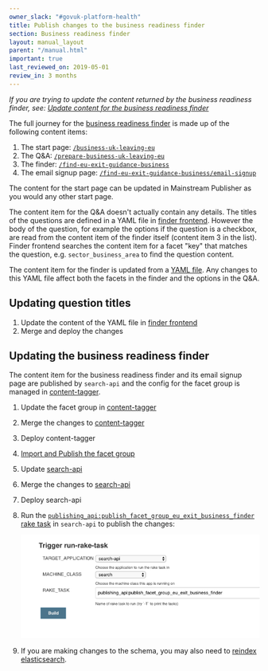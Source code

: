 ```yaml
---
owner_slack: "#govuk-platform-health"
title: Publish changes to the business readiness finder
section: Business readiness finder
layout: manual_layout
parent: "/manual.html"
important: true
last_reviewed_on: 2019-05-01
review_in: 3 months
---
```


*If you are trying to update the content returned by the business readiness finder, see: [Update content for the business readiness finder](/manual/business-readiness-update-content.html)*

The full journey for the  [business readiness finder][business-readiness-finder] is made up of the following content items:

1. The start page: [`/business-uk-leaving-eu`](https://www.gov.uk/business-uk-leaving-eu)
2. The Q&A: [`/prepare-business-uk-leaving-eu`](https://www.gov.uk/prepare-business-uk-leaving-eu)
3. The finder: [`/find-eu-exit-guidance-business`](https://www.gov.uk/find-eu-exit-guidance-business)
4. The email signup page: [`/find-eu-exit-guidance-business/email-signup`](https://www.gov.uk/find-eu-exit-guidance-business/email-signup)

The content for the start page can be updated in Mainstream Publisher as you would any other start page.

The content item for the Q&A doesn't actually contain any details. The titles of the questions are defined in a YAML file in [finder frontend][finder-frontend]. However the body of the question, for example the options if the question is a checkbox, are read from the content item of the finder itself (content item 3 in the list). Finder frontend searches the content item for a facet "key" that matches the question, e.g. `sector_business_area` to find the question content.

The content item for the finder is updated from a [YAML file][search-api]. Any changes to this YAML file affect both the facets in the finder and the options in the Q&A.

## Updating question titles

1. Update the content of the YAML file in [finder frontend][finder-frontend]
2. Merge and deploy the changes

## Updating the business readiness finder

The content item for the business readiness finder and its email signup page are published by `search-api` and the config for the facet group is managed in [content-tagger][content-tagger].

1. Update the facet group in [content-tagger][content-tagger]
2. Merge the changes to [content-tagger][content-tagger]
3. Deploy content-tagger
4. [Import and Publish the facet group](/manual/publishing-a-facet-group.html#how-to-import-or-update-a-facet-group)
5. Update [search-api][search-api]
6. Merge the changes to [search-api][search-api]
7. Deploy search-api 
8. Run the [`publishing_api:publish_facet_group_eu_exit_business_finder` rake task][staging-rake-task-facet-group] in `search-api` to publish the changes:

    ![download](images/publish-business-readiness.png)

9. If you are making changes to the schema, you may also need to [reindex elasticsearch](/manual/reindex-elasticsearch.html).


[business-readiness-finder]: https://www.gov.uk/find-eu-exit-guidance-business
[content-tagger]: https://github.com/alphagov/content-tagger/blob/master/lib/data/find-eu-exit-guidance-business.yml
[finder-frontend]: https://github.com/alphagov/finder-frontend/blob/3d7f25ddca4bedd9d9fb750fb1d651964cf2a34b/lib/prepare_business_uk_leaving_eu.yaml
[search-api]: https://github.com/alphagov/search-api/blob/master/config/find-eu-exit-guidance-business.yml
[staging-rake-task-facet-group]:https://deploy.blue.staging.govuk.digital/job/run-rake-task/parambuild/?TARGET_APPLICATION=search-api&MACHINE_CLASS=search&RAKE_TASK=publishing_api:publish_facet_group_eu_exit_business_finder

